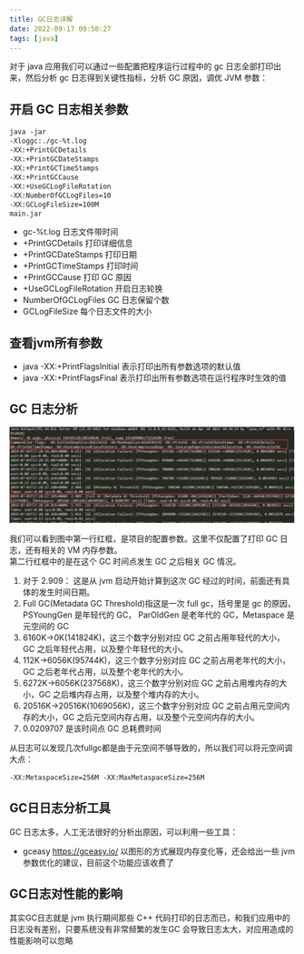 ```yaml
---
title: GC日志详解
date: 2022-09-17 09:58:27
tags: [java]
---
```


对于 java 应用我们可以通过一些配置把程序运行过程中的 gc 日志全部打印出来，然后分析 gc 日志得到关键性指标，分析 GC 原因，调优 JVM 参数：


## 开启 GC 日志相关参数
```shell
java -jar 
‐Xloggc:./gc‐%t.log 
‐XX:+PrintGCDetails 
‐XX:+PrintGCDateStamps 
‐XX:+PrintGCTimeStamps 
‐XX:+PrintGCCause   
‐XX:+UseGCLogFileRotation 
‐XX:NumberOfGCLogFiles=10 
‐XX:GCLogFileSize=100M
main.jar
```

- gc-%t.log 日志文件带时间 
- +PrintGCDetails  打印详细信息
- +PrintGCDateStamps 打印日期
- +PrintGCTimeStamps  打印时间 
- +PrintGCCause 打印 GC 原因
- +UseGCLogFileRotation 开启日志轮换
- NumberOfGCLogFiles GC 日志保留个数
- GCLogFileSize 每个日志文件的大小


## 查看jvm所有参数
- java -XX:+PrintFlagsInitial 表示打印出所有参数选项的默认值  
- java -XX:+PrintFlagsFinal 表示打印出所有参数选项在运行程序时生效的值



## GC 日志分析
![](../images/Pasted%20image%2020220917100539.png)

我们可以看到图中第一行红框，是项目的配置参数。这里不仅配置了打印 GC 日志，还有相关的 VM 内存参数。  
第二行红框中的是在这个 GC 时间点发生 GC 之后相关 GC 情况。  
1. 对于 2.909： 这是从 jvm 启动开始计算到这次 GC 经过的时间，前面还有具体的发生时间日期。  
2. Full GC(Metadata GC Threshold)指这是一次 full gc，括号里是 gc 的原因， PSYoungGen 是年轻代的 GC， ParOldGen 是老年代的 GC，Metaspace 是元空间的 GC  
3. 6160K->0K(141824K)，这三个数字分别对应 GC 之前占用年轻代的大小，GC 之后年轻代占用，以及整个年轻代的大小。  
4. 112K->6056K(95744K)，这三个数字分别对应 GC 之前占用老年代的大小，GC 之后老年代占用，以及整个老年代的大小。  
5. 6272K->6056K(237568K)，这三个数字分别对应 GC 之前占用堆内存的大小，GC 之后堆内存占用，以及整个堆内存的大小。  
6. 20516K->20516K(1069056K)，这三个数字分别对应 GC 之前占用元空间内存的大小，GC 之后元空间内存占用，以及整个元空间内存的大小。  
7. 0.0209707 是该时间点 GC 总耗费时间

从日志可以发现几次fullgc都是由于元空间不够导致的，所以我们可以将元空间调大点：

```txt
‐XX:MetaspaceSize=256M ‐XX:MaxMetaspaceSize=256M
```

## GC日日志分析工具
GC 日志太多，人工无法很好的分析出原因，可以利用一些工具：
- gceasy https://gceasy.io/
以图形的方式展现内存变化等，还会给出一些 jvm 参数优化的建议，目前这个功能应该收费了

## GC日志对性能的影响

其实GC日志就是 jvm 执行期间那些 C++ 代码打印的日志而已，和我们应用中的日志没有差别，只要系统没有非常频繁的发生GC 会导致日志太大，对应用造成的性能影响可以忽略
